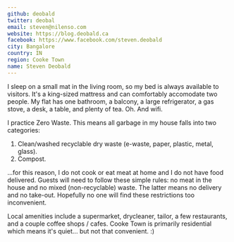 ```yaml
---
github: deobald
twitter: deobal
email: steven@nilenso.com
website: https://blog.deobald.ca
facebook: https://www.facebook.com/steven.deobald
city: Bangalore
country: IN
region: Cooke Town
name: Steven Deobald
---
```


I sleep on a small mat in the living room, so my bed is always available to visitors. It's a king-sized mattress and can comfortably accomodate two people. My flat has one bathroom, a balcony, a large refrigerator, a gas stove, a desk, a table, and plenty of tea. Oh. And wifi.

I practice Zero Waste. This means all garbage in my house falls into two categories:

1. Clean/washed recyclable dry waste (e-waste, paper, plastic, metal, glass).
2. Compost.

...for this reason, I do not cook or eat meat at home and I do not have food delivered. Guests will need to follow these simple rules: no meat in the house and no mixed (non-recyclable) waste. The latter means no delivery and no take-out. Hopefully no one will find these restrictions too inconvenient.

Local amenities include a supermarket, drycleaner, tailor, a few restaurants, and a couple coffee shops / cafes. Cooke Town is primarily residential which means it's quiet... but not that convenient. :)

